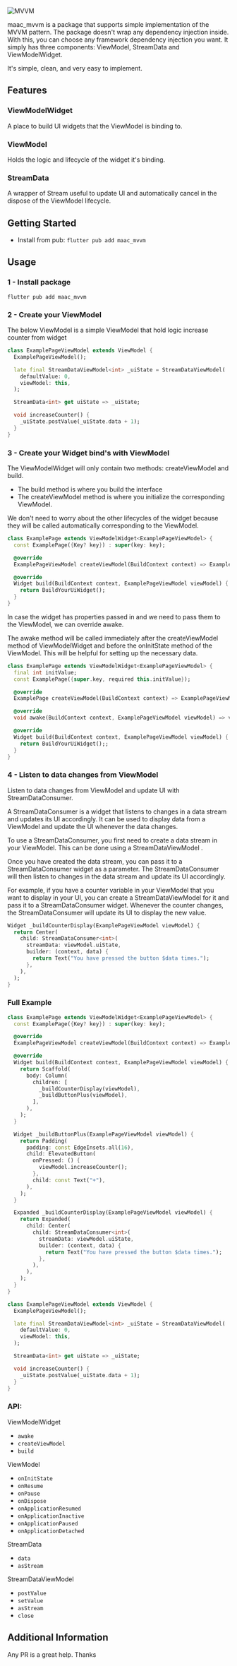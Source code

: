 
![MVVM](https://raw.githubusercontent.com/MinhMark123123/maac/main/maac_mvvm/resources/mvvm.png)

maac_mvvm is a package that supports simple implementation of the MVVM pattern. 
The package doesn't wrap any dependency injection inside. With this, you can choose any framework dependency injection you want. It 
simply has three components: ViewModel, StreamData and ViewModelWidget. 

It's simple, clean, and very easy to implement.

## Features

### ViewModelWidget

A place to build UI widgets that the ViewModel is binding to.

### ViewModel

Holds the logic and lifecycle of the widget it's binding.

### StreamData

A wrapper of Stream useful to update UI and automatically cancel in the dispose of the ViewModel lifecycle.

## Getting Started

- Install from pub: `flutter pub add maac_mvvm`

## Usage
### 1 - Install package 
`flutter pub add maac_mvvm`
### 2 - Create your ViewModel
The below ViewModel is a simple ViewModel that hold logic increase counter from widget
```dart
class ExamplePageViewModel extends ViewModel {
  ExamplePageViewModel();

  late final StreamDataViewModel<int> _uiState = StreamDataViewModel(
    defaultValue: 0,
    viewModel: this,
  );

  StreamData<int> get uiState => _uiState;

  void increaseCounter() {
    _uiState.postValue(_uiState.data + 1);
  }
}
```
### 3 - Create your Widget bind's with ViewModel
The ViewModelWidget will only contain two methods: createViewModel and build. 

- The build method is where you build the interface  
- The createViewModel method is where you initialize the corresponding ViewModel. 

We don't need to worry about the other lifecycles of the widget because they will be called automatically corresponding to the ViewModel.

```dart
class ExamplePage extends ViewModelWidget<ExamplePageViewModel> {
  const ExamplePage({Key? key}) : super(key: key);

  @override
  ExamplePageViewModel createViewModel(BuildContext context) => ExamplePageViewModel();

  @override
  Widget build(BuildContext context, ExamplePageViewModel viewModel) {
    return BuildYourUiWidget();
  }
}
```
In case the widget has properties passed in and we need to pass them to the ViewModel, we can override awake. 

The awake method will be called immediately after the createViewModel method of ViewModelWidget and before the onInitState method of the ViewModel. This will be helpful for setting up the necessary data.
```dart
class ExamplePage extends ViewModelWidget<ExamplePageViewModel> {
  final int initValue;
  const ExamplePage({super.key, required this.initValue});

  @override
  ExamplePage createViewModel(BuildContext context) => ExamplePageViewModel();

  @override
  void awake(BuildContext context, ExamplePageViewModel viewModel) => viewModel.setup(initValue);

  @override
  Widget build(BuildContext context, ExamplePageViewModel viewModel) {
    return BuildYourUiWidget();;
  }
}
```
### 4 - Listen to data changes from ViewModel
Listen to data changes from ViewModel and update UI with StreamDataConsumer.

A StreamDataConsumer is a widget that listens to changes in a data stream and updates its UI accordingly. It can be used to display data from a ViewModel and update the UI whenever the data changes.

To use a StreamDataConsumer, you first need to create a data stream in your ViewModel. This can be done using a StreamDataViewModel .

Once you have created the data stream, you can pass it to a StreamDataConsumer widget as a parameter. The StreamDataConsumer will then listen to changes in the data stream and update its UI accordingly.

For example, if you have a counter variable in your ViewModel that you want to display in your UI, you can create a StreamDataViewModel for it and pass it to a StreamDataConsumer widget. Whenever the counter changes, the StreamDataConsumer will update its UI to display the new value.
```dart
Widget _buildCounterDisplay(ExamplePageViewModel viewModel) {
  return Center(
    child: StreamDataConsumer<int>(
      streamData: viewModel.uiState,
      builder: (context, data) {
        return Text("You have pressed the button $data times.");
      },
    ),
  );
}
```

### Full Example
```dart
class ExamplePage extends ViewModelWidget<ExamplePageViewModel> {
  const ExamplePage({Key? key}) : super(key: key);

  @override
  ExamplePageViewModel createViewModel(BuildContext context) => ExamplePageViewModel();

  @override
  Widget build(BuildContext context, ExamplePageViewModel viewModel) {
    return Scaffold(
      body: Column(
        children: [
          _buildCounterDisplay(viewModel),
          _buildButtonPlus(viewModel),
        ],
      ),
    );
  }

  Widget _buildButtonPlus(ExamplePageViewModel viewModel) {
    return Padding(
      padding: const EdgeInsets.all(16),
      child: ElevatedButton(
        onPressed: () {
          viewModel.increaseCounter();
        },
        child: const Text("+"),
      ),
    );
  }

  Expanded _buildCounterDisplay(ExamplePageViewModel viewModel) {
    return Expanded(
      child: Center(
        child: StreamDataConsumer<int>(
          streamData: viewModel.uiState,
          builder: (context, data) {
            return Text("You have pressed the button $data times.");
          },
        ),
      ),
    );
  }
}

class ExamplePageViewModel extends ViewModel {
  ExamplePageViewModel();

  late final StreamDataViewModel<int> _uiState = StreamDataViewModel(
    defaultValue: 0,
    viewModel: this,
  );

  StreamData<int> get uiState => _uiState;

  void increaseCounter() {
    _uiState.postValue(_uiState.data + 1);
  }
}
```

### API:
ViewModelWidget
- `awake`
- `createViewModel`
- `build`

ViewModel
- `onInitState`
- `onResume`
- `onPause`
- `onDispose`
- `onApplicationResumed`
- `onApplicationInactive`
- `onApplicationPaused`
- `onApplicationDetached`

StreamData
- `data`
- `asStream`

StreamDataViewModel
- `postValue`
- `setValue`
- `asStream`
- `close`

## Additional Information
Any PR is a great help. Thanks